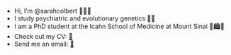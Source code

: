 - Hi, I’m @sarahcolbert 👩🏻‍💻
- I study psychiatric and evolutionary genetics 🧠🧬
- I am a PhD student at the Icahn School of Medicine at Mount Sinai 🥼🏙️🗽
- Check out my CV: [📄](https://github.com/sarahcolbert/cv/blob/main/colbert_CV_20230518.pdf)
- Send me an email: [📧](mailto:sarah.colbert@icahn.mssm.edu)

<!---
sarahcolbert/sarahcolbert is a ✨ special ✨ repository because its `README.md` (this file) appears on your GitHub profile.
You can click the Preview link to take a look at your changes.
--->

